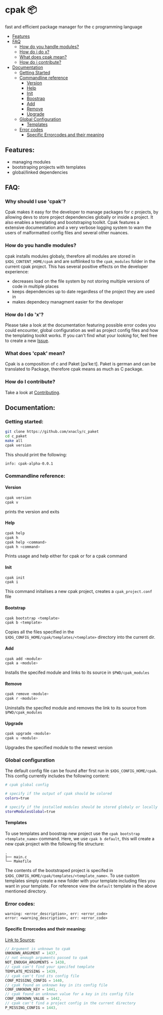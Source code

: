 # cpak 📦
fast and efficient package manager for the c programming language

- [Features](#features)
- [FAQ](#faq=)
  - [How do you handle modules?](#how-do-you-handle-modules)
  - [How do i do x?](#how-do-i-do-x)
  - [What does cpak mean?](#what-does-cpak-mean)
  - [How do i contribute?](#how-do-i-contribute)
- [Documentation](#documentation)
  - [Getting Started](#getting-started)
  - [Commandline reference](#commandline-reference)
    - [Version](#version)
    - [Help](#help)
    - [Init](#init)
    - [Boostrap](#bootstrap)
    - [Add](#add)
    - [Remove](#remove)
    - [Upgrade](#upgrade)
  - [Global Configuration](#global-configuration)
    - [Templates](#templates)
  - [Error codes](#error-codes)
    - [Specific Errorcodes and their meaning](#specific-errorcodes-and-their-meaning)

## Features:
- managing modules
- bootstraping projects with templates 
- global/linked dependencies 

## FAQ:
### Why should I use 'cpak'?
Cpak makes it easy for the developer to manage packages for c projects, by allowing devs to store project dependencies globally or inside a project.
It also enables a templating and bootstraping toolkit. Cpak features a extensive documentation and a very verbose logging system to warn the users of malformatted config files and several other nuances.

### How do you handle modules?
cpak installs modules globaly, therefore all modules are stored in `$XDG_CONTENT_HOME/cpak` and are softlinked to the `cpak_modules` folder in the current cpak project.
This has several positive effects on the developer experience:

- decreases load on the file system by not storing multiple versions of code in multiple places
- keeps dependencies up to date regardless of the project they are used in
- makes dependecy managment easier for the developer

### How do I do 'x'?
Please take a look at the documentation featuring possible error codes you could encounter, global configuration as well as project config files and how the templating toolkit works.
If you can't find what your looking for, feel free to create a new [Issue](https://github.com/xNaCly/c_paket/issues).

### What does 'cpak' mean?
Cpak is a composition of c and Paket [pa'keːt]. Paket is german and can be translated to Package, therefore cpak means as much as C package.

### How do I contribute?
Take a look at [Contributing](/CONTRIBUTING.md).

## Documentation:
### Getting started:

```sh
git clone https://github.com/xnacly/c_paket
cd c_paket
make all
cpak version
```
This should print the following:
```
info: cpak-alpha-0.0.1
```

### Commandline reference:

#### Version
```bash
cpak version
cpak v
```
prints the version and exits

#### Help
```bash
cpak help
cpak h
cpak help <command>
cpak h <command>
```
Prints usage and help either for cpak or for a cpak command

#### Init
```bash
cpak init
cpak i
```
This command initalises a new cpak project, creates a `cpak_project.conf` file

#### Bootstrap
```bash
cpak bootstrap <template>
cpak b <template>
```
Copies all the files specified in the `$XDG_CONFIG_HOME/cpak/templates/<template>` directory into the current dir.

#### Add
```bash
cpak add <module>
cpak a <module>
```
Installs the specifed module and links to its source in `$PWD/cpak_modules`

#### Remove
```bash
cpak remove <module>
cpak r <module>
```
Uninstalls the specifed module and removes the link to its source from `$PWD/cpak_modules`

#### Upgrade
```bash
cpak upgrade <module>
cpak u <module>
```
Upgrades the specified module to the newest version

### Global configuration
The default config file can be found after first run in `$XDG_CONFIG_HOME/cpak`. This config currently includes the following content:

```bash
# cpak global config

# specify if the output of cpak should be colored
colors=true

# specify if the installed modules should be stored globaly or locally
storeModulesGlobal=true
```

#### Templates
To use templates and boostrap new project use the `cpak bootstrap <template_name>` command.
Here, we use `cpak b default`, this will create a new cpak project with the following file structure:

```
.
├── main.c
└── Makefile
```

The contents of the bootstraped project is specifed in `$XDG_CONFIG_HOME/cpak/templates/<template_name>`.
To use custom templates simply create a new folder with your template including files you want in your template.
For reference view the `default` template in the above mentioned directory.

### Error codes:

```
warning: <error_description>, err: <error_code>
error: <warning_description>, err: <error_code>
```

#### Specific Errorcodes and their meaning:

[Link to Source](https://github.com/xNaCly/c_paket/blob/master/src/core/cpak_utils.h#L12-L30=);

```c
// Argument is unknown to cpak
UNKNOWN_ARGUMENT = 1437,
// not enough arguments passed to cpak 
NOT_ENOUGH_ARGUMENTS = 1438,
// cpak can't find your specifed template
TEMPLATE_MISSING = 1439,
// cpak can't find its config file
CONF_MISSING_CONFIG = 1440,
// cpak found an unknown key in its config file
CONF_UNKNOWN_KEY = 1441,
// cpak found an unknown value for a key in its config file
CONF_UNKNOWN_VALUE = 1442,
// cpak can't find a project config in the current directory
P_MISSING_CONFIG = 1443,
```


